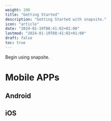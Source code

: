```yaml
---
weight: 100
title: "Getting Started"
description: "Getting Started with snapsite."
icon: "article"
date: "2024-01-19T08:41:02+01:00"
lastmod: "2024-01-19T08:41:02+01:00"
draft: false
toc: true
---
```


Begin using snapsite.

# Mobile APPs

## Android

## iOS